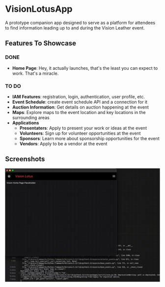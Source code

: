 # VisionLotusApp

A prototype companion app designed to serve as a platform for attendees to find information leading up to and during the Vision Leather event.

## Features To Showcase

### DONE

* **Home Page**: Hey, it actually launches, that's the least you can expect to work. That's a miracle.

### TO DO

* **IAM Features**: registration, login, authentication, user profile, etc.
* **Event Schedule**: create event schedule API and a connection for it
* **Auction Information**: Get details on auction happening at the event
* **Maps**: Explore maps to the event location and key locations in the surrounding areas
* **Applications**
  * **Presentaters**: Apply to present your work or ideas at the event
  * **Volunteers**: Sign up for volunteer opportunities at the event
  * **Sponsors**: Learn more about sponsorship opportunities for the event
  * **Vendors**: Apply to be a vendor at the event

## Screenshots

![alt text](docs/visionlotus_v0.1.gif)
